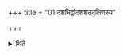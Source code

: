 +++
title = "01 दशभिर्द्वादशशतदक्षिणस्य"

+++

<details><summary>थिते</summary>

दशभिर्द्वादशशतदक्षिणस्य १
</details>
